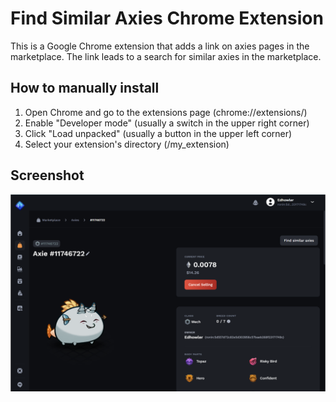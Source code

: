 # Find Similar Axies Chrome Extension

This is a Google Chrome extension that adds a link on axies pages in the marketplace. The link leads to a search for similar axies in the marketplace.

## How to manually install

1. Open Chrome and go to the extensions page (chrome://extensions/)
1. Enable "Developer mode" (usually a switch in the upper right corner)
1. Click "Load unpacked" (usually a button in the upper left corner)
1. Select your extension's directory (/my_extension)

## Screenshot

![example](media/screenshot.png)